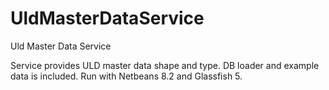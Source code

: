 # UldMasterDataService
Uld Master Data Service

Service provides ULD master data shape and type. DB loader and example data is included. Run with Netbeans 8.2 and Glassfish 5.
